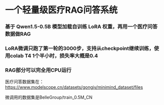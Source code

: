 # 一个轻量级医疗RAG问答系统
### 基于 Qwen1.5-0.5B 模型加载自训练 LoRA 权重，再用一个医疗问答数据做RAG

### LoRA微调只跑了第一轮的3000步，支持从checkpoint继续训练，使用colab T4 1个半小时，损失率大概是0.4

### RAG部分可以完全用CPU运行

医疗问答数据集在：https://www.modelscope.cn/datasets/gongjy/minimind_dataset/files

微调用的数据集是BelleGroup/train_0.5M_CN
